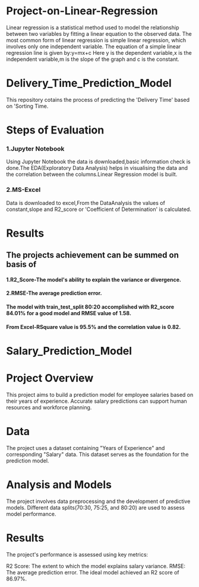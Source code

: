 # Project-on-Linear-Regression
Linear regression is a statistical method used to model the relationship between two variables by fitting a linear equation to the observed data.
The most common form of linear regression is simple linear regression, which involves only one independent variable. The equation of a simple linear regression line is given by:y=mx+c
Here y is the dependent variable,x is the independent variable,m is the slope of the graph and c is the constant.
# Delivery_Time_Prediction_Model
This repository cotains the process of predicting the 'Delivery Time' based on 'Sorting Time.
# Steps of Evaluation
### 1.Jupyter Notebook
Using Jupyter Notebook the data is downloaded,basic information check is done.The EDA(Exploratory Data Analysis) helps in visualising the data and the correlation between the columns.Linear Regression model is built.
### 2.MS-Excel
Data is downloaded to excel,From the DataAnalysis the values of constant,slope and R2_score or 'Coefficient of Determination' is calculated.
# Results
## The projects achievement can be summed on basis of
#### 1.R2_Score-The model's ability to explain the variance or divergence.
#### 2.RMSE-The average prediction error.
#### The model with train_test_split 80:20 accomplished with R2_score 84.01% for a good model and RMSE value of 1.58.
#### From Excel-RSquare value is 95.5% and the correlation value is 0.82. 

# Salary_Prediction_Model
# Project Overview
This project aims to build a prediction model for employee salaries based on their years of experience. Accurate salary predictions can support human resources and workforce planning.

# Data
The project uses a dataset containing "Years of Experience" and corresponding "Salary" data. This dataset serves as the foundation for the prediction model.

# Analysis and Models
The project involves data preprocessing and the development of predictive models. Different data splits(70:30, 75:25, and 80:20) are used to assess model performance.

# Results
The project's performance is assessed using key metrics:

R2 Score: The extent to which the model explains salary variance.
RMSE: The average prediction error.
The ideal model achieved an R2 score of 86.97%.
